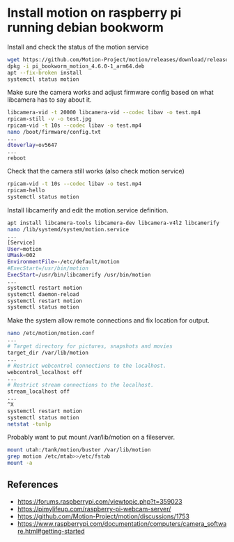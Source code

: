 # Install motion on raspberry pi running debian bookworm

Install and check the status of the motion service

```sh
wget https://github.com/Motion-Project/motion/releases/download/release-4.6.0/pi_bookworm_motion_4.6.0-1_arm64.deb
dpkg -i pi_bookworm_motion_4.6.0-1_arm64.deb
apt --fix-broken install
systemctl status motion
```

Make sure the camera works and adjust firmware config based on what libcamera has to say about it.

```sh
libcamera-vid -t 20000 libcamera-vid --codec libav -o test.mp4
rpicam-still -v -o test.jpg
rpicam-vid -t 10s --codec libav -o test.mp4
nano /boot/firmware/config.txt
...
dtoverlay=ov5647
...
reboot
```

Check that the camera still works (also check motion service)

```sh
rpicam-vid -t 10s --codec libav -o test.mp4
rpicam-hello
systemctl status motion
```

Install libcamerify and edit the motion.service definition.

```sh
apt install libcamera-tools libcamera-dev libcamera-v4l2 libcamerify
nano /lib/systemd/system/motion.service
...
[Service]
User=motion
UMask=002
EnvironmentFile=-/etc/default/motion
#ExecStart=/usr/bin/motion
ExecStart=/usr/bin/libcamerify /usr/bin/motion
...
systemctl restart motion
systemctl daemon-reload
systemctl restart motion
systemctl status motion
```

Make the system allow remote connections and fix location for output.

```sh
nano /etc/motion/motion.conf
...
# Target directory for pictures, snapshots and movies
target_dir /var/lib/motion
...
# Restrict webcontrol connections to the localhost.
webcontrol_localhost off
...
# Restrict stream connections to the localhost.
stream_localhost off
...
^X
systemctl restart motion
systemctl status motion
netstat -tunlp
```

Probably want to put mount /var/lib/motion on a fileserver.

```sh
mount utah:/tank/motion/buster /var/lib/motion
grep motion /etc/mtab>>/etc/fstab
mount -a
```

## References

- <https://forums.raspberrypi.com/viewtopic.php?t=359023>
- <https://pimylifeup.com/raspberry-pi-webcam-server/>
- <https://github.com/Motion-Project/motion/discussions/1753>
- <https://www.raspberrypi.com/documentation/computers/camera_software.html#getting-started>
